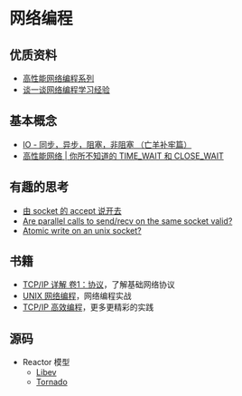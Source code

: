 # 网络编程

## 优质资料

- [高性能网络编程系列](http://blog.csdn.net/column/details/high-perf-network.html)
- [谈一谈网络编程学习经验](http://blog.csdn.net/solstice/article/details/6527585)

## 基本概念

- [ IO - 同步，异步，阻塞，非阻塞 （亡羊补牢篇）](http://blog.csdn.net/historyasamirror/article/details/5778378)
- [高性能网络 | 你所不知道的 TIME_WAIT 和 CLOSE_WAIT](http://bit.ly/1LCpTM0)

## 有趣的思考

- [由 socket 的 accept 说开去](http://ticktick.blog.51cto.com/823160/779866)
- [Are parallel calls to send/recv on the same socket valid?](http://stackoverflow.com/questions/1981372/are-parallel-calls-to-send-recv-on-the-same-socket-valid)
- [Atomic write on an unix socket?](http://stackoverflow.com/questions/4669710/atomic-write-on-an-unix-socket)

## 书籍

- [TCP/IP 详解 卷1：协议](https://book.douban.com/subject/1088054/)，了解基础网络协议
- [UNIX 网络编程](https://book.douban.com/subject/1500149/)，网络编程实战
- [TCP/IP 高效编程](https://book.douban.com/subject/6058986/)，更多更精彩的实践

## 源码

- Reactor 模型
    - [Libev](http://software.schmorp.de/pkg/libev.html)
    - [Tornado](https://pypi.python.org/pypi/tornado/2.0)
